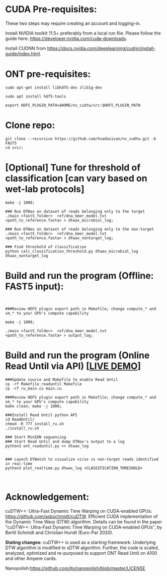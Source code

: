 # CUDA Pre-requisites:
These two steps may require creating an account and logging-in.

Install NVIDIA toolkit 11.5+ preferably from a local run file. Please follow the guide here: https://developer.nvidia.com/cuda-downloads.

Install CUDNN from https://docs.nvidia.com/deeplearning/cudnn/install-guide/index.html.

# ONT pre-requisites:
```
sudo apt-get install libhdf5-dev zlib1g-dev

sudo apt install hdf5-tools

export HDF5_PLUGIN_PATH=$HOME/nv_cudtw/src:$HDF5_PLUGIN_PATH
```


# Clone repo:
```
git clone --recursive https://github.com/hsadasivan/nv_cudtw.git -b FAST5
cd src/;
```
# [Optional] Tune for threshold of classification [can vary based on wet-lab protocols]
```
make -j 1000;

### Run DTWax on dataset of reads belonging only to the target
./main <fast5_folder>  ref/dna_kmer_model.txt <path_to_reference.fasta> > dtwax_microbial_log;

### Run DTWax on dataset of reads belonging only to the non-target
./main <fast5_folder>  ref/dna_kmer_model.txt <path_to_reference.fasta> > dtwax_nontarget_log;

### Find threshold of classification
python calc_classification_threshold.py dtwax_microbial_log dtwax_nontarget_log
```
# Build and run the program (Offline: FAST5 input):
```


###Review HDF5 plugin export path in Makefile; change compute_* and sm_* to your GPU's compute capability

make -j 1000;

./main <fast5_folder>  ref/dna_kmer_model.txt <path_to_reference.fasta> > output_log;
```
# Build and run the program (Online Read Until via API) [[LIVE DEMO](https://youtu.be/E5XDGLGTH-M)]
```
###Update source and Makefile to enable Read Until
cp -rf Makefile_readuntil Makefile
cp -rf ru_main.cu main.cu

###Review HDF5 plugin export path in Makefile; change compute_* and sm_* to your GPU's compute capability
make clean; make -j 1000;

###Install Read Until python API
cd ReadUntil/
chmod -R 777 install_ru.sh
./install_ru.sh

### Start MinION sequencing
### Start Read Until and dump DTWax's output to a log
python3 ont_readuntil.py >> dtwax_log


### Launch DTWatch to visualize virus vs non-target reads identified in real-time
python3 plot_realtime.py dtwax_log <CLASSIFICATION_THRESHOLD>



```
# Acknowledgement:
cuDTW++: Ultra-Fast Dynamic Time Warping on CUDA-enabled GPUs: https://github.com/asbschmidt/cuDTW.
Efficient CUDA implementation of the Dynamic Time Warp (DTW) algorithm. Details can be found in the paper "cuDTW++: Ultra-Fast Dynamic Time Warping on CUDA-enabled GPUs", by Bertil Schmidt and Christian Hundt (Euro-Par 2020).

**Stating changes:** cuDTW++ is used as a starting framework. Underlying DTW algorithm is modified to sDTW algorithm. Further, the code is scaled, analyzed, optimized and re-purposed to support ONT Read Until on A100 and other Ampere cards.

Nanopolish:https://github.com/jts/nanopolish/blob/master/LICENSE

